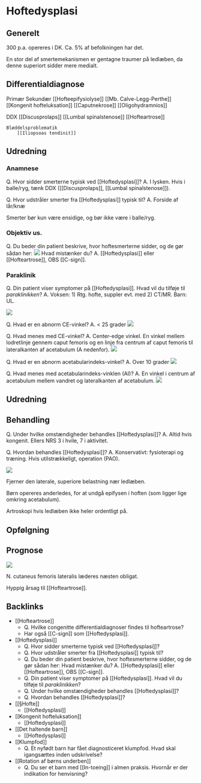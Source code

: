 # Hoftedysplasi
## Generelt
300 p.a. opereres i DK. Ca. 5% af befolkningen har det.

En stor del af smertemekanismen er gentagne traumer på ledlæben, da denne superiort sidder mere medialt. 

## Differentialdiagnose
Primær
Sekundær
	[[Hofteepifysiolyse]]
	[[Mb. Calve-Legg-Perthe]]
	[[Kongenit hofteluksation]]
	[[Caputnekrose]]
	[[Oligohydramnios]]

DDX
	[[Discusprolaps]]
	[[Lumbal spinalstenose]]
	[[Hofteartrose]]

	Bløddelsproblematik
		[[Iliopsoas tendinit]]

## Udredning
### Anamnese
Q. Hvor sidder smerterne typisk ved [[Hoftedysplasi]]?
A. I lysken. Hvis i balle/ryg, tænk DDX ([[Discusprolaps]], [[Lumbal spinalstenose]]).

Q. Hvor udstråler smerter fra [[Hoftedysplasi]] typisk til?
A. Forside af lår/knæ

Smerter bør kun være ensidige, og bør ikke være i balle/ryg.

### Objektiv us.
Q. Du beder din patient beskrive, hvor hoftesmerterne sidder, og de gør sådan her:
![](BearImages/5B443486-BB78-4761-87F8-BCB4B59ABB3E-21052-00004486F2F6FBBE/8F8D5E72-BE8B-40C6-BB5C-B35946C86F9C.png)
Hvad mistænker du?
A. [[Hoftedysplasi]] eller [[Hofteartrose]], OBS [[C-sign]].

### Paraklinik
Q. Din patient viser symptomer på [[Hoftedysplasi]]. Hvad vil du tilføje til *paraklinikken*? 
A. Voksen: 1) Rtg. hofte, suppler evt. med 2) CT/MR. Barn: UL.

![](BearImages/F0CD8607-C3A4-4133-886F-0A0523E0F6E0-21052-000044736C0EFDFB/FA33F78C-A697-4898-9335-324F081D0B8A.png)    

Q. Hvad er en abnorm CE-vinkel?
A. < 25 grader
![](BearImages/0DEA43E1-157D-4CBA-8AE8-B2B6AB4E54C6-7151-000013BC7D510EF0/FA33F78C-A697-4898-9335-324F081D0B8A.png)    

Q. Hvad menes med CE-vinkel?
A. Center-edge vinkel. En vinkel mellem lodretlinje gennem caput femoris og en linje fra centrum af caput femoris til lateralkanten af acetabulum (A nedenfor). 
![](BearImages/3E59E9FE-8779-44BE-9CFB-06E322F6328E-5701-000007CC0207CAB4/FA33F78C-A697-4898-9335-324F081D0B8A.png)    

Q. Hvad er en abnorm acetabularindeks-vinkel?
A. Over 10 grader
![](BearImages/9D16C26D-557C-45FE-B908-18B0471470F6-5701-000007CC022C4AA0/FA33F78C-A697-4898-9335-324F081D0B8A.png)    

Q. Hvad menes med acetabularindeks-vinklen (AI)?
A. En vinkel i centrum af acetabulum mellem vandret og lateralkanten af acetabulum.
![](BearImages/0CDBFF39-9486-444F-93DF-FDA4F4EE8DAA-1215-00000173909794DF/FA33F78C-A697-4898-9335-324F081D0B8A.png)

## Udredning

## Behandling
Q. Under hvilke omstændigheder behandles [[Hoftedysplasi]]?
A. Altid hvis kongenit. Ellers NRS 3 i hvile, 7 i aktivitet.

Q. Hvordan behandles [[Hoftedysplasi]]?
A. Konservativt: fysioterapi og træning. Hvis utilstrækkeligt, operation (PAO).

![](BearImages/7794804D-5403-4845-8DF7-76D525A733CD-4231-000012474C9C7BE4/1075172F-76B4-455E-BE59-BBFA76F4F919.png)

Fjerner den laterale, superiore belastning nær ledlæben.

Børn opereres anderledes, for at undgå epifysen i hoften (som ligger lige omkring acetabulum).

Artroskopi hvis ledlæben ikke heler ordentligt på.

## Opfølgning


## Prognose
![](BearImages/359E5DCB-1181-401A-9775-382ADCF5CFF4-4231-000012C464122F0F/2C493220-C02A-4CD3-8641-BF94717E343F.png)

N. cutaneus femoris lateralis læderes næsten obligat.

Hyppig årsag til [[Hofteartrose]]. 

## Backlinks
* [[Hofteartrose]]
	* Q. Hvilke congenitte differentialdiagnoser findes til hofteartrose?
	* Har også [[C-sign]] som [[Hoftedysplasi]].
* [[Hoftedysplasi]]
	* Q. Hvor sidder smerterne typisk ved [[Hoftedysplasi]]?
	* Q. Hvor udstråler smerter fra [[Hoftedysplasi]] typisk til?
	* Q. Du beder din patient beskrive, hvor hoftesmerterne sidder, og de gør sådan her:
Hvad mistænker du?
A. [[Hoftedysplasi]] eller [[Hofteartrose]], OBS [[C-sign]].
	* Q. Din patient viser symptomer på [[Hoftedysplasi]]. Hvad vil du tilføje til *paraklinikken*? 
	* Q. Under hvilke omstændigheder behandles [[Hoftedysplasi]]?
	* Q. Hvordan behandles [[Hoftedysplasi]]?
* [[§Hofte]]
	* [[Hoftedysplasi]]
* [[Kongenit hofteluksation]]
	* [[Hoftedysplasi]]
* [[Det haltende barn]]
	* [[Hoftedysplasi]]
* [[Klumpfod]]
	* Q. Et nyfødt barn har fået diagnosticeret klumpfod. Hvad skal igangsættes inden udskrivelse?
* [[Rotation af børns underben]]
	* Q. Du ser et barn med [[In-toeing]] i almen praksis. Hvornår er der indikation for henvisning?

<!-- #anki/tag/med/Orto #anki/deck/Medicine -->

<!-- {BearID:6AAE2A56-EADB-4954-9A4C-49EF3130051E-98900-0000C152C15EC2EB} -->
